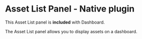 # Asset List Panel - Native plugin

This Asset List panel is **included** with Dashboard.

The Asset List panel allows you to display assets on a dashboard.
